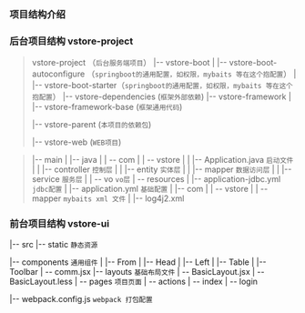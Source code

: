 [前言]: https://zhuanlan.zhihu.com/p/348214235
[SpringSecurity技术介绍]: https://zhuanlan.zhihu.com/p/348243780

### 项目结构介绍

### 后台项目结构 vstore-project

> vstore-project （`后台服务端项目`）
> |-- vstore-boot
> |   |-- vstore-boot-autoconfigure （`springboot的通用配置，如权限，mybaits 等在这个抱配置`）
> |   |-- vstore-boot-starter（`springboot的通用配置，如权限，mybaits 等在这个抱配置`）
> |-- vstore-dependencies (`框架外部依赖`)
> |-- vstore-framework
> |   |-- vstore-framework-base (`框架通用代码`)
>
> |-- vstore-parent (`本项目的依赖包`)
>
> |-- vstore-web  (`WEB项目`)

> |-- main
> |   |-- java
> |   |   -- com
> |   |       -- vstore
> |   |           |-- Application.java `启动文件`
> |   |           |-- controller `控制层`
> |   |           |-- entity `实体层`
> |   |           |-- mapper `数据访问层`
> |   |           |-- service `服务层`
> |   |           -- vo `vo层`
> |   -- resources
> |       |-- application-jdbc.yml `jdbc配置`
> |       |-- application.yml `基础配置`
> |       |-- com
> |       |   -- vstore
> |       |       -- mapper	`mybaits xml 文件`
> |       |-- log4j2.xml

### 前台项目结构 vstore-ui

|-- src
|-- static	`静态资源`

|-- components `通用组件`
|   |-- From
|   |-- Head
|   |-- Left
|   |-- Table
|   |-- Toolbar
|   -- comm.jsx
|-- layouts `基础布局文件`
|   -- BasicLayout.jsx
|   -- BasicLayout.less
| -- pages `项目页面`
|     -- actions
|     -- index
|     -- login

|-- webpack.config.js `webpack 打包配置`